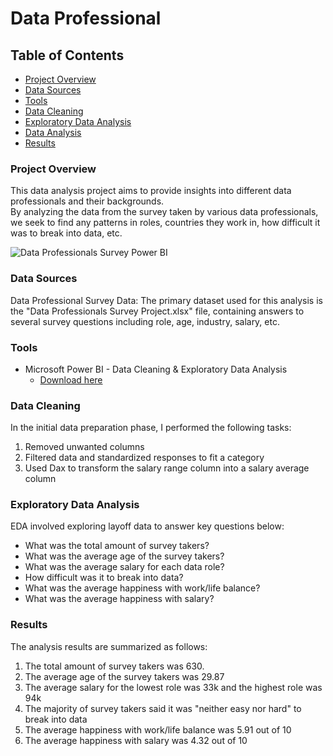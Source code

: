 # Data Professional

## Table of Contents

- [Project Overview](#project-overview)
- [Data Sources](#data-sources)
- [Tools](#tools)
- [Data Cleaning](#data-cleaning)
- [Exploratory Data Analysis](#exploratory-data-analysis)
- [Data Analysis](#data-analysis)
- [Results](#results)

### Project Overview

This data analysis project aims to provide insights into different data professionals and their backgrounds.  
By analyzing the data from the survey taken by various data professionals, 
we seek to find any patterns in roles, countries they work in, how difficult it was to break into data, etc.

![Data Professionals Survey Power BI](https://github.com/user-attachments/assets/264c04ac-6007-4d0e-96f0-c29a1c945df8)

### Data Sources
Data Professional Survey Data: The primary dataset used for this analysis is the "Data Professionals Survey Project.xlsx" file, 
containing answers to several survey questions 
including role, age, industry, salary, etc.

### Tools

- Microsoft Power BI - Data Cleaning & Exploratory Data Analysis
  - [Download here](https://www.microsoft.com/en-us/power-platform/products/power-bi/downloads)

### Data Cleaning

In the initial data preparation phase, I performed the following tasks: 
1. Removed unwanted columns
2. Filtered data and standardized responses to fit a category
3. Used Dax to transform the salary range column into a salary average column

### Exploratory Data Analysis

EDA involved exploring layoff data to answer key questions below:

- What was the total amount of survey takers?
- What was the average age of the survey takers?
- What was the average salary for each data role?
- How difficult was it to break into data?
- What was the average happiness with work/life balance?
- What was the average happiness with salary?

### Results

The analysis results are summarized as follows:
1. The total amount of survey takers was 630.
2. The average age of the survey takers was 29.87
3. The average salary for the lowest role was 33k and the highest role was 94k
4. The majority of survey takers said it was "neither easy nor hard" to break into data
5. The average happiness with work/life balance was 5.91 out of 10
6. The average happiness with salary was 4.32 out of 10
